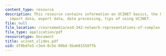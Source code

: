 ```yaml
---
content_type: resource
description: This resource contains information on UCINET basics, the UCINET environment,
  import data, export data, data processing, tips of using UCINET.
file: null
file_location: /coursemedia/esd-342-network-representations-of-complex-engineering-systems-spring-2010/df0bdfe5c3e48c5e09bd5ba681558ffb_ucinet_slides.pdf
file_type: application/pdf
resourcetype: Document
title: ucinet_slides.pdf
uid: df0bdfe5-c3e4-8c5e-09bd-5ba681558ffb
---
```

